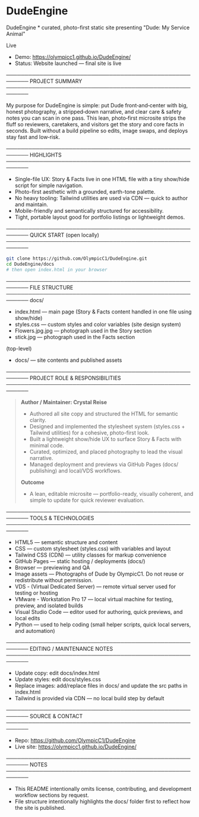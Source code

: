 # DudeEngine

DudeEngine * curated, photo-first static site presenting "Dude: My Service Animal"

Live
- Demo: https://olympicc1.github.io/DudeEngine/  
- Status: Website launched — final site is live

────────────────────────────────────────────────────────
PROJECT SUMMARY
────────────────────────────────────────────────────────


My purpose for DudeEngine is simple: put Dude front‑and‑center with big, honest photography,
a stripped‑down narrative, and clear care & safety notes you can scan in one pass.
This lean, photo‑first microsite strips the fluff so reviewers,
caretakers, and visitors get the story and core facts in seconds.
Built without a build pipeline so edits, image swaps, and deploys stay fast and low‑risk.


────────────────────────────────────────────────────────
HIGHLIGHTS
────────────────────────────────────────────────────────
- Single-file UX: Story & Facts live in one HTML file with a tiny show/hide script for simple navigation.
- Photo-first aesthetic with a grounded, earth-tone palette.
- No heavy tooling: Tailwind utilities are used via CDN — quick to author and maintain.
- Mobile-friendly and semantically structured for accessibility.
- Tight, portable layout good for portfolio listings or lightweight demos.

────────────────────────────────────────────────────────
QUICK START (open locally)
────────────────────────────────────────────────────────
```bash
git clone https://github.com/OlympicC1/DudeEngine.git
cd DudeEngine/docs
# then open index.html in your browser
```

────────────────────────────────────────────────────────
FILE STRUCTURE
────────────────────────────────────────────────────────
docs/ 
- index.html       — main page (Story & Facts content handled in one file using show/hide)
- styles.css       — custom styles and color variables (site design system)
- Flowers.jpg.jpg  — photograph used in the Story section
- stick.jpg        — photograph used in the Facts section

(top-level)
- docs/            — site contents and published assets 

──────────────────────────────────────────────────────── 
PROJECT ROLE & RESPONSIBILITIES
──────────────────────────────────────────────────────── 

> **Author / Maintainer: Crystal Reise**
>
> - Authored all site copy and structured the HTML for semantic clarity.  
> - Designed and implemented the stylesheet system (styles.css + Tailwind utilities) for a cohesive, photo-first look.  
> - Built a lightweight show/hide UX to surface Story & Facts with minimal code.  
> - Curated, optimized, and placed photography to lead the visual narrative.  
> - Managed deployment and previews via GitHub Pages (docs/ publishing) and local/VDS workflows.
>
> **Outcome**
>
> - A lean, editable microsite — portfolio-ready, visually coherent, and simple to update for quick reviewer evaluation.


────────────────────────────────────────────────────────
TOOLS & TECHNOLOGIES
────────────────────────────────────────────────────────
- HTML5 — semantic structure and content
- CSS — custom stylesheet (styles.css) with variables and layout
- Tailwind CSS (CDN) — utility classes for markup convenience
- GitHub Pages — static hosting / deployments (docs/)
- Browser — previewing and QA
- Image assets — Photographs of Dude by OlympicC1. Do not reuse or redistribute without permission.
- VDS - (Virtual Dedicated Server) — remote virtual server used for testing or hosting
- VMware - Workstation Pro 17 — local virtual machine for testing, preview, and isolated builds
- Visual Studio Code — editor used for authoring, quick previews, and local edits
- Python — used to help coding (small helper scripts, quick local servers, and automation)
  
────────────────────────────────────────────────────────
EDITING / MAINTENANCE NOTES
────────────────────────────────────────────────────────
- Update copy: edit docs/index.html  
- Update styles: edit docs/styles.css  
- Replace images: add/replace files in docs/ and update the src paths in index.html  
- Tailwind is provided via CDN — no local build step by default

────────────────────────────────────────────────────────
SOURCE & CONTACT
────────────────────────────────────────────────────────
- Repo: https://github.com/OlympicC1/DudeEngine  
- Live site: https://olympicc1.github.io/DudeEngine/

────────────────────────────────────────────────────────
NOTES
────────────────────────────────────────────────────────
- This README intentionally omits license, contributing, and development workflow sections by request.
- File structure intentionally highlights the docs/ folder first to reflect how the site is published.

